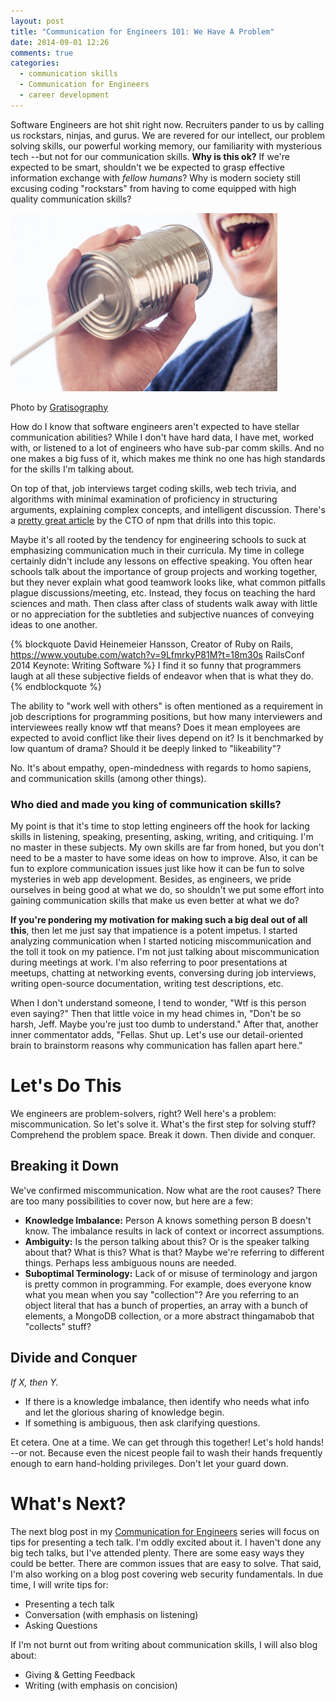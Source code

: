 ```yaml
---
layout: post
title: "Communication for Engineers 101: We Have A Problem"
date: 2014-09-01 12:26
comments: true
categories:
  - communication skills
  - Communication for Engineers
  - career development
---
```

Software Engineers are hot shit right now. Recruiters pander to us by calling us rockstars, ninjas, and gurus. We are revered for our intellect, our problem solving skills, our powerful working memory, our familiarity with mysterious tech --but not for our communication skills. **Why is this ok?** If we're expected to be smart, shouldn't we be expected to grasp effective information exchange with *fellow humans*? Why is modern society still excusing coding "rockstars" from having to come equipped with high quality communication skills?

![Tin Can Tech](/images/20140901/tin_can_walkies.jpg)

<p class="my-caption">Photo by <a href="http://gratisography.com/">Gratisography</a></p>

How do I know that software engineers aren't expected to have stellar communication abilities? While I don't have hard data, I have met, worked with, or listened to a lot of engineers who have sub-par comm skills. And no one makes a big fuss of it, which makes me think no one has high standards for the skills I'm talking about.

On top of that, job interviews target coding skills, web tech trivia, and algorithms with minimal examination of proficiency in structuring arguments, explaining complex concepts, and intelligent discussion. There's a [pretty great article](http://qz.com/258066/this-is-why-you-dont-hire-good-developers/) by the CTO of npm that drills into this topic.

Maybe it's all rooted by the tendency for engineering schools to suck at emphasizing communication much in their curricula. My time in college certainly didn't include any lessons on effective speaking. You often hear schools talk about the importance of group projects and working together, but they never explain what good teamwork looks like, what common pitfalls plague discussions/meeting, etc. Instead, they focus on teaching the hard sciences and math. Then class after class of students walk away with little or no appreciation for the subtleties and subjective nuances of conveying ideas to one another.

{% blockquote David Heinemeier Hansson, Creator of Ruby on Rails, https://www.youtube.com/watch?v=9LfmrkyP81M?t=18m30s RailsConf 2014 Keynote: Writing Software %}
I find it so funny that programmers laugh at all these subjective fields of endeavor when that is what they do.
{% endblockquote %}

The ability to "work well with others" is often mentioned as a requirement in job descriptions for programming positions, but how many interviewers and interviewees really know wtf that means? Does it mean employees are expected to avoid conflict like their lives depend on it? Is it benchmarked by low quantum of drama? Should it be deeply linked to "likeability"?

No. It's about empathy, open-mindedness with regards to homo sapiens, and communication skills (among other things).

### Who died and made you king of communication skills?

My point is that it's time to stop letting engineers off the hook for lacking skills in listening, speaking, presenting, asking, writing, and critiquing. I'm no master in these subjects. My own skills are far from honed, but you don't need to be a master to have some ideas on how to improve. Also, it can be fun to explore communication issues just like how it can be fun to solve mysteries in web app development. Besides, as engineers, we pride ourselves in being good at what we do, so shouldn't we put some effort into gaining communication skills that make us even better at what we do?

**If you're pondering my motivation for making such a big deal out of all this**, then let me just say that impatience is a potent impetus. I started analyzing communication when I started noticing miscommunication and the toll it took on my patience. I'm not just talking about miscommunication during meetings at work. I'm also referring to poor presentations at meetups, chatting at networking events, conversing during job interviews, writing open-source documentation, writing test descriptions, etc.

When I don't understand someone, I tend to wonder, "Wtf is this person even saying?" Then that little voice in my head chimes in, "Don't be so harsh, Jeff. Maybe you're just too dumb to understand." After that, another inner commentator adds, "Fellas. Shut up. Let's use our detail-oriented brain to brainstorm reasons why communication has fallen apart here."

# Let's Do This

We engineers are problem-solvers, right? Well here's a problem: miscommunication. So let's solve it. What's the first step for solving stuff? Comprehend the problem space. Break it down. Then divide and conquer.

## Breaking it Down

We've confirmed miscommunication. Now what are the root causes? There are too many possibilities to cover now, but here are a few:

- **Knowledge Imbalance:** Person A knows something person B doesn't know. The imbalance results in lack of context or incorrect assumptions.
- **Ambiguity:** Is the person talking about this? Or is the speaker talking about that? What is this? What is that? Maybe we're referring to different things. Perhaps less ambiguous nouns are needed.
- **Suboptimal Terminology:** Lack of or misuse of terminology and jargon is pretty common in programming. For example, does everyone know what you mean when you say "collection"? Are you referring to an object literal that has a bunch of properties, an array with a bunch of elements, a MongoDB collection, or a more abstract thingamabob that "collects" stuff?

## Divide and Conquer

*If X, then Y.*

- If there is a knowledge imbalance, then identify who needs what info and let the glorious sharing of knowledge begin.
- If something is ambiguous, then ask clarifying questions.

Et cetera. One at a time. We can get through this together! Let's hold hands! --or not. Because even the nicest people fail to wash their hands frequently enough to earn hand-holding privileges. Don't let your guard down.

# What's Next?

The next blog post in my [Communication for Engineers](/blog/categories/communication-for-engineers/) series will focus on tips for presenting a tech talk. I'm oddly excited about it. I haven't done any big tech talks, but I've attended plenty. There are some easy ways they could be better. There are common issues that are easy to solve. That said, I'm also working on a blog post covering web security fundamentals. In due time, I will write tips for:

- Presenting a tech talk
- Conversation (with emphasis on listening)
- Asking Questions

If I'm not burnt out from writing about communication skills, I will also blog about:

- Giving & Getting Feedback
- Writing (with emphasis on concision)
